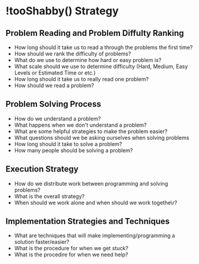 # !tooShabby() Strategy

## Problem Reading and Problem Diffulty Ranking 

- How long should it take us to read a through the problems the first time?
- How should we rank the difficulty of problems?
- What do we use to determine how hard or easy problem is?
- What scale should we use to determine difficulty (Hard, Medium, Easy Levels or Estimated Time or etc.)
- How long should it take us to really read one problem?
- How should we read a problem?

## Problem Solving Process

- How do we understand a problem?
- What happens when we don't understand a problem?
- What are some helpful strategies to make the problem easier?
- What questions should we be asking ourselves when solving problems
- How long should it take to solve a problem?
- How many people should be solving a problem?


## Execution Strategy

- How do we distribute work between programming and solving problems?
- What is the overall strategy?
- When should we work alone and when should we work togethe\r?

## Implementation Strategies and Techniques

- What are techniques that will make implementing/programming a solution faster/easier?
- What is the procedure for when we get stuck?
- What is the procedire for when we need help?

